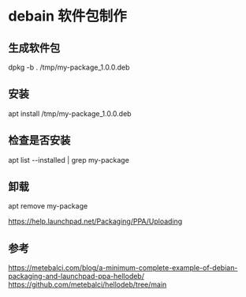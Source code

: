 # debain 软件包制作


## 生成软件包

dpkg -b . /tmp/my-package_1.0.0.deb

## 安装

apt install /tmp/my-package_1.0.0.deb

## 检查是否安装

apt list --installed | grep my-package

## 卸载

apt remove my-package



https://help.launchpad.net/Packaging/PPA/Uploading



## 参考

https://metebalci.com/blog/a-minimum-complete-example-of-debian-packaging-and-launchpad-ppa-hellodeb/
https://github.com/metebalci/hellodeb/tree/main
